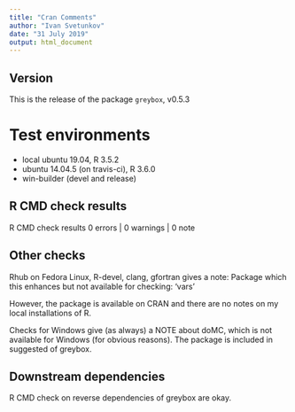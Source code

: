 ```yaml
---
title: "Cran Comments"
author: "Ivan Svetunkov"
date: "31 July 2019"
output: html_document
---
```

## Version
This is the release of the package ``greybox``, v0.5.3

# Test environments
* local ubuntu 19.04, R 3.5.2
* ubuntu 14.04.5 (on travis-ci), R 3.6.0
* win-builder (devel and release)

## R CMD check results
R CMD check results
0 errors | 0 warnings | 0 note

## Other checks
Rhub on Fedora Linux, R-devel, clang, gfortran gives a note:
Package which this enhances but not available for checking: ‘vars’

However, the package is available on CRAN and there are no notes on my local installations of R.


Checks for Windows give (as always) a NOTE about doMC, which is not available for Windows (for obvious reasons). The package is included in suggested of greybox.

## Downstream dependencies
R CMD check on reverse dependencies of greybox are okay.
